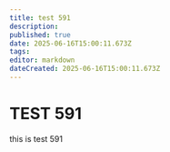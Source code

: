 ```yaml
---
title: test 591
description: 
published: true
date: 2025-06-16T15:00:11.673Z
tags: 
editor: markdown
dateCreated: 2025-06-16T15:00:11.673Z
---
```


# TEST 591
this is test 591
